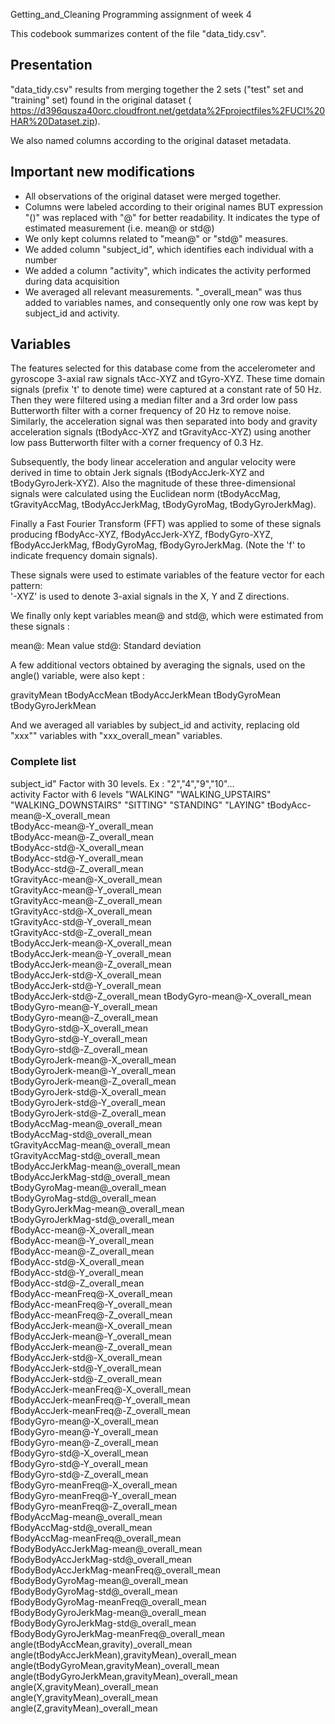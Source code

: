 Getting_and_Cleaning
Programming assignment of week 4

This codebook summarizes content of the file "data_tidy.csv".

## Presentation

"data_tidy.csv" results from merging together the 2 sets ("test" set and "training" set) found in the original dataset ( https://d396qusza40orc.cloudfront.net/getdata%2Fprojectfiles%2FUCI%20HAR%20Dataset.zip).

We also named columns according to the original dataset metadata.

## Important new modifications 

- All observations of the original dataset were merged together.
- Columns were labeled according to their original names BUT expression "()" was replaced with "@" for better readability. It indicates the type of estimated measurement (i.e. mean@ or std@)
- We only kept columns related to "mean@" or "std@" measures. 
- We added column "subject_id", which identifies each individual with a number
- We added a column "activity", which indicates the activity performed during data acquisition 
- We averaged all relevant measurements. "_overall_mean" was thus added to variables names, and consequently only one row was kept by subject_id and activity.

## Variables 

The features selected for this database come from the accelerometer and gyroscope 3-axial raw signals tAcc-XYZ and tGyro-XYZ. These time domain signals (prefix 't' to denote time) were captured at a constant rate of 50 Hz. Then they were filtered using a median filter and a 3rd order low pass Butterworth filter with a corner frequency of 20 Hz to remove noise. Similarly, the acceleration signal was then separated into body and gravity acceleration signals (tBodyAcc-XYZ and tGravityAcc-XYZ) using another low pass Butterworth filter with a corner frequency of 0.3 Hz. 

Subsequently, the body linear acceleration and angular velocity were derived in time to obtain Jerk signals (tBodyAccJerk-XYZ and tBodyGyroJerk-XYZ). Also the magnitude of these three-dimensional signals were calculated using the Euclidean norm (tBodyAccMag, tGravityAccMag, tBodyAccJerkMag, tBodyGyroMag, tBodyGyroJerkMag). 

Finally a Fast Fourier Transform (FFT) was applied to some of these signals producing fBodyAcc-XYZ, fBodyAccJerk-XYZ, fBodyGyro-XYZ, fBodyAccJerkMag, fBodyGyroMag, fBodyGyroJerkMag. (Note the 'f' to indicate frequency domain signals). 

These signals were used to estimate variables of the feature vector for each pattern:  
'-XYZ' is used to denote 3-axial signals in the X, Y and Z directions.

 
We finally only kept variables mean@ and std@, which were estimated from these signals : 

mean@: Mean value
std@: Standard deviation

A few additional vectors obtained by averaging the signals, used on the angle() variable, were also kept :

gravityMean
tBodyAccMean
tBodyAccJerkMean
tBodyGyroMean
tBodyGyroJerkMean

And we averaged all variables by subject_id and activity, replacing old "xxx"" variables with "xxx_overall_mean" variables.


### Complete list 

subject_id"      Factor with 30 levels. Ex : "2","4","9","10"...        
activity         Factor with 6 levels "WALKING" "WALKING_UPSTAIRS" "WALKING_DOWNSTAIRS" "SITTING"  "STANDING"  "LAYING"
tBodyAcc-mean@-X_overall_mean                  
tBodyAcc-mean@-Y_overall_mean                  
tBodyAcc-mean@-Z_overall_mean                   
tBodyAcc-std@-X_overall_mean                   
tBodyAcc-std@-Y_overall_mean         
tBodyAcc-std@-Z_overall_mean            
tGravityAcc-mean@-X_overall_mean                
tGravityAcc-mean@-Y_overall_mean            
tGravityAcc-mean@-Z_overall_mean          
tGravityAcc-std@-X_overall_mean                
tGravityAcc-std@-Y_overall_mean   
tGravityAcc-std@-Z_overall_mean               
tBodyAccJerk-mean@-X_overall_mean               
tBodyAccJerk-mean@-Y_overall_mean   
tBodyAccJerk-mean@-Z_overall_mean         
tBodyAccJerk-std@-X_overall_mean               
tBodyAccJerk-std@-Y_overall_mean    
tBodyAccJerk-std@-Z_overall_mean
tBodyGyro-mean@-X_overall_mean                  
tBodyGyro-mean@-Y_overall_mean      
tBodyGyro-mean@-Z_overall_mean       
tBodyGyro-std@-X_overall_mean                  
tBodyGyro-std@-Y_overall_mean           
tBodyGyro-std@-Z_overall_mean          
tBodyGyroJerk-mean@-X_overall_mean              
tBodyGyroJerk-mean@-Y_overall_mean  
tBodyGyroJerk-mean@-Z_overall_mean      
tBodyGyroJerk-std@-X_overall_mean               
tBodyGyroJerk-std@-Y_overall_mean    
tBodyGyroJerk-std@-Z_overall_mean        
tBodyAccMag-mean@_overall_mean                  
tBodyAccMag-std@_overall_mean      
tGravityAccMag-mean@_overall_mean     
tGravityAccMag-std@_overall_mean               
tBodyAccJerkMag-mean@_overall_mean     
tBodyAccJerkMag-std@_overall_mean     
tBodyGyroMag-mean@_overall_mean               
tBodyGyroMag-std@_overall_mean     
tBodyGyroJerkMag-mean@_overall_mean    
tBodyGyroJerkMag-std@_overall_mean              
fBodyAcc-mean@-X_overall_mean       
fBodyAcc-mean@-Y_overall_mean         
fBodyAcc-mean@-Z_overall_mean                  
fBodyAcc-std@-X_overall_mean      
fBodyAcc-std@-Y_overall_mean        
fBodyAcc-std@-Z_overall_mean                    
fBodyAcc-meanFreq@-X_overall_mean    
fBodyAcc-meanFreq@-Y_overall_mean     
fBodyAcc-meanFreq@-Z_overall_mean               
fBodyAccJerk-mean@-X_overall_mean       
fBodyAccJerk-mean@-Y_overall_mean       
fBodyAccJerk-mean@-Z_overall_mean                
fBodyAccJerk-std@-X_overall_mean       
fBodyAccJerk-std@-Y_overall_mean         
fBodyAccJerk-std@-Z_overall_mean                
fBodyAccJerk-meanFreq@-X_overall_mean        
fBodyAccJerk-meanFreq@-Y_overall_mean      
fBodyAccJerk-meanFreq@-Z_overall_mean           
fBodyGyro-mean@-X_overall_mean        
fBodyGyro-mean@-Y_overall_mean          
fBodyGyro-mean@-Z_overall_mean                   
fBodyGyro-std@-X_overall_mean          
fBodyGyro-std@-Y_overall_mean          
fBodyGyro-std@-Z_overall_mean                    
fBodyGyro-meanFreq@-X_overall_mean     
fBodyGyro-meanFreq@-Y_overall_mean   
fBodyGyro-meanFreq@-Z_overall_mean               
fBodyAccMag-mean@_overall_mean        
fBodyAccMag-std@_overall_mean          
fBodyAccMag-meanFreq@_overall_mean               
fBodyBodyAccJerkMag-mean@_overall_mean    
fBodyBodyAccJerkMag-std@_overall_mean     
fBodyBodyAccJerkMag-meanFreq@_overall_mean       
fBodyBodyGyroMag-mean@_overall_mean         
fBodyBodyGyroMag-std@_overall_mean           
fBodyBodyGyroMag-meanFreq@_overall_mean          
fBodyBodyGyroJerkMag-mean@_overall_mean   
fBodyBodyGyroJerkMag-std@_overall_mean     
fBodyBodyGyroJerkMag-meanFreq@_overall_mean    
angle(tBodyAccMean,gravity)_overall_mean     
angle(tBodyAccJerkMean),gravityMean)_overall_mean
angle(tBodyGyroMean,gravityMean)_overall_mean    
angle(tBodyGyroJerkMean,gravityMean)_overall_mean
angle(X,gravityMean)_overall_mean                
angle(Y,gravityMean)_overall_mean                
angle(Z,gravityMean)_overall_mean 